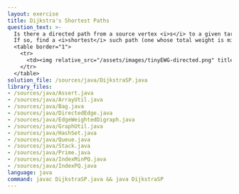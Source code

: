 ```yaml
---
layout: exercise
title: Dijkstra's Shortest Paths
question_text: >-
  Is there a directed path from a source vertex <i>s</i> to a given target vertex <i>t</i>?
  If so, find a <i>shortest</i> such path (one whose total weight is minimal).
  <table border="1">
    <tr>
      <td><img relative_src="/assets/images/tinyEWG-directed.png" title="tinyEWG-directed"></td>
    </tr>
  </table>
solution_file: /sources/java/DijkstraSP.java
library_files:
- /sources/java/Assert.java
- /sources/java/ArrayUtil.java
- /sources/java/Bag.java
- /sources/java/DirectedEdge.java
- /sources/java/EdgeWeightedDigraph.java
- /sources/java/GraphUtil.java
- /sources/java/HashSet.java
- /sources/java/Queue.java
- /sources/java/Stack.java
- /sources/java/Prime.java
- /sources/java/IndexMinPQ.java
- /sources/java/IndexPQ.java
language: java
command: javac DijkstraSP.java && java DijkstraSP
---
```

